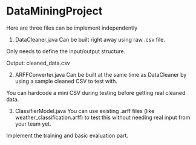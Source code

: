 # DataMiningProject

Here are three files can be implement independently

1. DataCleaner.java
Can be built right away using raw .csv file.

Only needs to define the input/output structure.

Output: cleaned_data.csv

2. ARFFConverter.java
Can be built at the same time as DataCleaner by using a sample cleaned CSV to test with.

You can hardcode a mini CSV during testing before getting real cleaned data.

3. ClassifierModel.java
You can use existing .arff files (like weather_classification.arff) to test this without needing real input from your team yet.

Implement the training and basic evaluation part.